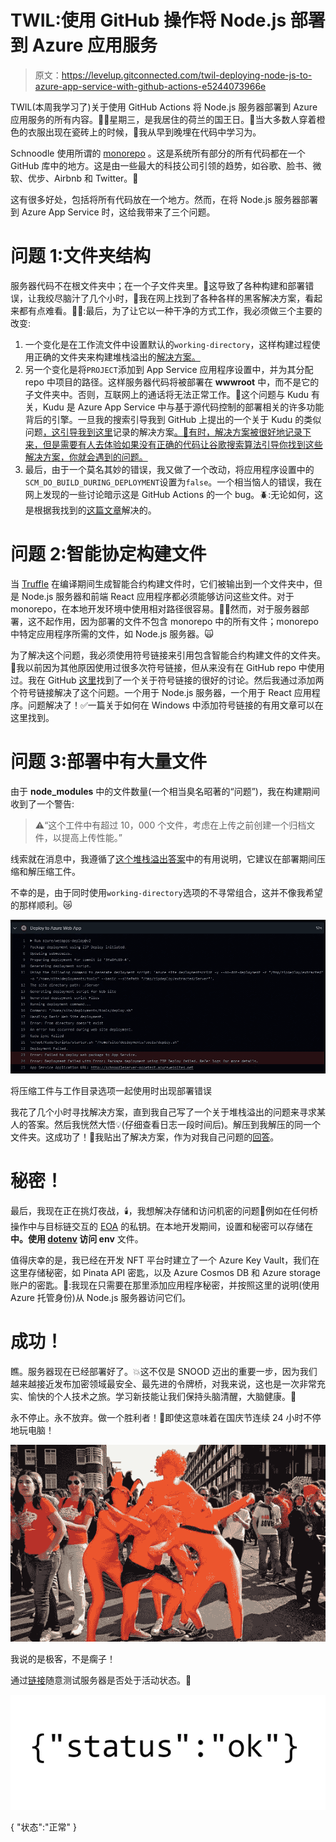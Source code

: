 # TWIL:使用 GitHub 操作将 Node.js 部署到 Azure 应用服务

> 原文：<https://levelup.gitconnected.com/twil-deploying-node-js-to-azure-app-service-with-github-actions-e5244073966e>

TWIL(本周我学习了)关于使用 GitHub Actions 将 Node.js 服务器部署到 Azure 应用服务的所有内容。👨‍💻星期三，是我居住的荷兰的国王日。👑当大多数人穿着橙色的衣服出现在瓷砖上的时候，🧡我从早到晚埋在代码中学习为。

Schnoodle 使用所谓的 [monorepo](https://en.wikipedia.org/wiki/Monorepo) 。这是系统所有部分的所有代码都在一个 GitHub 库中的地方。这是由一些最大的科技公司引领的趋势，如谷歌、脸书、微软、优步、Airbnb 和 Twitter。🤯

这有很多好处，包括将所有代码放在一个地方。然而，在将 Node.js 服务器部署到 Azure App Service 时，这给我带来了三个问题。

# 问题 1:文件夹结构

服务器代码不在根文件夹中；在一个子文件夹里。📂这导致了各种构建和部署错误，让我绞尽脑汁了几个小时，🤔我在网上找到了各种各样的黑客解决方案，看起来都有点难看。🧟‍♂️:最后，为了让它以一种干净的方式工作，我必须做三个主要的改变:

1.  一个变化是在工作流文件中设置默认的`working-directory`，这样构建过程使用正确的文件夹来构建堆栈溢出的[解决方案。](https://stackoverflow.com/q/57806624/197591)
2.  另一个变化是将`PROJECT`添加到 App Service 应用程序设置中，并为其分配 repo 中项目的路径。这样服务器代码将被部署在 **wwwroot** 中，而不是它的子文件夹中。否则，互联网上的通话将无法正常工作。🚫这个问题与 Kudu 有关，Kudu 是 Azure App Service 中与基于源代码控制的部署相关的许多功能背后的引擎。一旦我的搜索引导我到 GitHub 上提出的一个关于 Kudu 的类似问题[，这引导我到这里](https://github.com/projectkudu/kudu/issues/2661)记录的解决方案[。💪有时，解决方案被很好地记录下来，但是需要有人去体验如果没有正确的代码让谷歌搜索算法引导你找到这些解决方案，你就会遇到的问题。](https://github.com/projectkudu/kudu/wiki/Customizing-deployments#using-app-settings-instead-of-a-deployment-file)
3.  最后，由于一个莫名其妙的错误，我又做了一个改动，将应用程序设置中的`SCM_DO_BUILD_DURING_DEPLOYMENT`设置为`false`。一个相当恼人的错误，我在网上发现的一些讨论暗示这是 GitHub Actions 的一个 bug。🪲:无论如何，这是根据我找到的[这篇文章](https://errorsfixing.com/vs-code-publish-specific-folder-to-azure/)解决的。

# 问题 2:智能协定构建文件

当 [Truffle](https://trufflesuite.com/) 在编译期间生成智能合约构建文件时，它们被输出到一个文件夹中，但是 Node.js 服务器和前端 React 应用程序都必须能够访问这些文件。对于 monorepo，在本地开发环境中使用相对路径很容易。👨‍💻然而，对于服务器部署，这不起作用，因为部署的文件不包含 monorepo 中的所有文件；monorepo 中特定应用程序所需的文件，如 Node.js 服务器。🙀

为了解决这个问题，我必须使用符号链接来引用包含智能合约构建文件的文件夹。🔗我以前因为其他原因使用过很多次符号链接，但从来没有在 GitHub repo 中使用过。我在 GitHub [这里](https://stackoverflow.com/q/954560/197591)找到了一个关于符号链接的很好的讨论。然后我通过添加两个符号链接解决了这个问题。一个用于 Node.js 服务器，一个用于 React 应用程序。问题解决了！✅一篇关于如何在 Windows 中添加符号链接的有用文章可以在这里找到。

# 问题 3:部署中有大量文件

由于 **node_modules** 中的文件数量(一个相当臭名昭著的“问题”)，我在构建期间收到了一个警告:

> ⚠️“这个工件中有超过 10，000 个文件，考虑在上传之前创建一个归档文件，以提高上传性能。”

线索就在消息中，我遵循了[这个堆栈溢出答案](https://stackoverflow.com/a/69402502/197591)中的有用说明，它建议在部署期间压缩和解压缩工件。

不幸的是，由于同时使用`working-directory`选项的不寻常组合，这并不像我希望的那样顺利。😿

![](img/07f1fad1ebeae8e106129cdd73db0053.png)

将压缩工件与工作目录选项一起使用时出现部署错误

我花了几个小时寻找解决方案，直到我自己写了一个关于堆栈溢出的问题来寻求某人的答案。然后我恍然大悟💡(仔细查看日志一段时间后)。解压到我解压的同一个文件夹。这成功了！🎉我贴出了解决方案，作为对我自己问题的[回答](https://stackoverflow.com/a/72051608/197591)。

# 秘密！

最后，我现在正在挑灯夜战，🕯️，我想解决存储和访问机密的问题🤭例如在任何桥操作中与目标链交互的 [EOA](https://ethereum.org/en/glossary/#eoa) 的私钥。在本地开发期间，设置和秘密可以存储在**中。使用 [dotenv](https://github.com/motdotla/dotenv) 访问 env** 文件。

值得庆幸的是，我已经在开发 NFT 平台时建立了一个 Azure Key Vault，我们在这里存储秘密，如 Pinata API 密匙，以及 Azure Cosmos DB 和 Azure storage 账户的密匙。🦾:我现在只需要在那里添加应用程序秘密，并按照这里的说明(使用 Azure 托管身份)从 Node.js 服务器访问它们。

# 成功！

瞧。服务器现在已经部署好了。💥这不仅是 SNOOD 迈出的重要一步，因为我们越来越接近发布加密领域最安全、最先进的令牌桥，对我来说，这也是一次非常充实、愉快的个人技术之旅。学习新技能让我们保持头脑清醒，大脑健康。🧠

永不停止。永不放弃。做一个胜利者！🥇即使这意味着在国庆节连续 24 小时不停地玩电脑！

![](img/5bfcaff140c18b6150f61db1ad4c7c8c.png)

我说的是极客，不是瘸子！

通过[链接](https://test.server.schnoodle.finance/Alive)随意测试服务器是否处于活动状态。🕺

![](img/823319eddf177cdc1cabfd4767a6d18f.png)

{ "状态":"正常" }